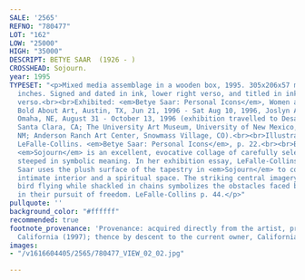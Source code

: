 ```yaml
---
SALE: '2565'
REFNO: "780477"
LOT: "162"
LOW: "25000"
HIGH: "35000"
DESCRIPT: BETYE SAAR  (1926 - )
CROSSHEAD: Sojourn.
year: 1995
TYPESET: "<p>Mixed media assemblage in a wooden box, 1995. 305x206x57 mm; 12x8 ⅛x2¼
  inches. Signed and dated in ink, lower right verso, and titled in ink, lower left
  verso.<br><br>Exhibited: <em>Betye Saar: Personal Icons</em>, Women and Their Work:
  Bold About Art, Austin, TX, Jun 21, 1996 - Sat Aug 10, 1996, Joslyn Art Museum,
  Omaha, NE, August 31 - October 13, 1996 (exhibition travelled to Desaisset Museum,
  Santa Clara, CA; The University Art Museum, University of New Mexico, Albuquerque,
  NM; Anderson Ranch Art Center, Snowmass Village, CO).<br><br>Illustrated: Lizzetta
  LeFalle-Collins. <em>Betye Saar: Personal Icons</em>, p. 22.<br><br>Betye Saar's
  <em>Sojourn</em> is an excellent, evocative collage of carefully selected objects
  steeped in symbolic meaning. In her exhibition essay, LeFalle-Collins notes how
  Saar uses the plush surface of the tapestry in <em>Sojourn</em> to construct an
  intimate interior and a spiritual space. The striking central imagery of the messenger
  bird flying while shackled in chains symbolizes the obstacles faced by African Americans
  in their pursuit of freedom. LeFalle-Collins p. 44.</p>"
pullquote: ''
background_color: "#ffffff"
recommended: true
footnote_provenance: 'Provenance: acquired directly from the artist, private collection,
  California (1997); thence by descent to the current owner, California (2005).'
images:
- "/v1616604405/2565/780477_VIEW_02_02.jpg"

---
```

